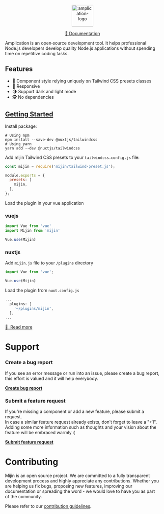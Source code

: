 <p align="center">
  <a href="https://mijin.design" target="_blank">
    <img alt="amplication-logo" height="70" alt="Amplication Logo" src="https://amplication.com/assets/amplication-logo-purple.svg"/>
  </a>
</p>
<p align="center">
    <a href="https://mijin.design/docs">📖 Documentation</a>
</p>

Amplication is an open‑source development tool. It helps professional Node.js developers develop quality Node.js applications without spending time on repetitive coding tasks.
## Features

- 💅 Component style relying uniquely on Tailwind CSS presets classes
- 📱 Responsive
- 🌗 Support dark and light mode
- 🕵️ No dependencies

## [Getting Started](https://mijin.design/docs/getting-started)

Install package:
```
# Using npm
npm install --save-dev @nuxtjs/tailwindcss
# Using yarn
yarn add --dev @nuxtjs/tailwindcss
```

Add mijin Tailwind CSS presets to your `tailwindcss.config.js` file:

```javascript
const mijin = require('mijin/tailwind-preset.js');

module.exports = {
  presets: [
    mijin,
  ],
};
```

Load the plugin in your vue application

### vuejs

```javascript
import Vue from 'vue'
import Mijin from 'mijin'

Vue.use(Mijin)
```

### nuxtjs

Add `mijin.js` file to your `/plugins` directory

```javascript
import Vue from 'vue';

Vue.use(Mijin)
```

Load the plugin from `nuxt.config.js`

```javascript
...
  plugins: [
    '~/plugins/mijin',
  ],
...
```

[📖 &nbsp;Read more](https://mijin.design/docs/getting-started)
# Support

### Create a bug report

If you see an error message or run into an issue, please create a bug report, this effort is valued and it will help everybody.

[**Create bug report**](https://github.com/lecoueyl/mijin/issues/new?assignees=&labels=type%3A%20bug&template=bug_report.md&title=)

### Submit a feature request

If you're missing a component or add a new feature, please submit a request.<br/>
In case a similar feature request already exists, don't forget to leave a "+1". Adding some more information such as thoughts and your vision about the feature will be embraced warmly :)

[**Submit feature request**](https://github.com/lecoueyl/mijin/issues/new?assignees=&labels=type%3A%20feature%20request&template=feature_request.md&title=)

# Contributing

Mijin is an open source project. We are committed to a fully transparent development process and highly appreciate any contributions. Whether you are helping us fix bugs, proposing new features, improving our documentation or spreading the word - we would love to have you as part of the community.

Please refer to our [contribution guidelines](./CONTRIBUTING.md).
